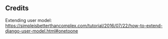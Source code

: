 ## Credits
Extending user model: https://simpleisbetterthancomplex.com/tutorial/2016/07/22/how-to-extend-django-user-model.html#onetoone